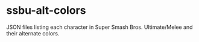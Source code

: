 # ssbu-alt-colors
JSON files listing each character in Super Smash Bros. Ultimate/Melee and their alternate colors.

